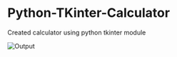 # Python-TKinter-Calculator
Created calculator using python tkinter module


![Output](https://user-images.githubusercontent.com/55083861/115192719-d036e180-a108-11eb-883b-71c68c5584ee.PNG)
